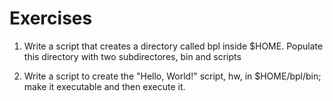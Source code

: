 # Exercises

1. Write a script that creates a directory called bpl inside $HOME. Populate this directory with two subdirectores, bin and scripts

2. Write a script to create the "Hello, World!" script, hw, in $HOME/bpl/bin; make it executable and then execute it.